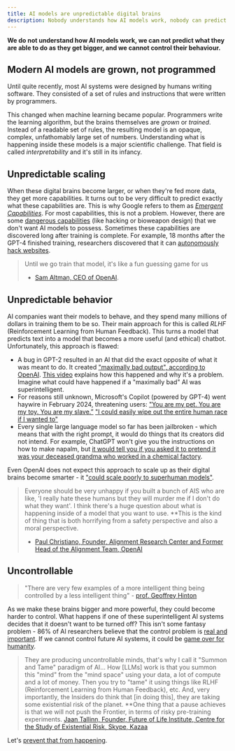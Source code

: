 ```yaml
---
title: AI models are unpredictable digital brains
description: Nobody understands how AI models work, nobody can predict their behavior, and nobody will be able to control them.
---
```


**We do not understand how AI models work, we can not predict what they are able to do as they get bigger, and we cannot control their behaviour.**

## Modern AI models are grown, not programmed

Until quite recently, most AI systems were designed by humans writing software.
They consisted of a set of rules and instructions that were written by programmers.

This changed when machine learning became popular.
Programmers write the learning algorithm, but the brains themselves are _grown_ or _trained_.
Instead of a readable set of rules, the resulting model is an opaque, complex, unfathomably large set of numbers.
Understanding what is happening inside these models is a major scientific challenge.
That field is called _interpretability_ and it's still in its infancy.

## Unpredictable scaling

When these digital brains become larger, or when they're fed more data, they get more capabilities.
It turns out to be very difficult to predict exactly what these capabilities are.
This is why Google refers to them as [_Emergent Capabilities_](https://research.google/pubs/emergent-abilities-of-large-language-models/).
For most capabilities, this is not a problem.
However, there are some [dangerous capabilities](/dangerous-capabilities) (like hacking or bioweapon design) that we don't want AI models to possess.
Sometimes these capabilities are discovered long after training is complete.
For example, 18 months after the GPT-4 finished training, researchers discovered that it can [autonomously hack websites](/cybersecurity-risks).

> Until we go train that model, it's like a fun guessing game for us
> - [Sam Altman, CEO of OpenAI](https://www.ft.com/content/dd9ba2f6-f509-42f0-8e97-4271c7b84ded).

## Unpredictable behavior

AI companies want their models to behave, and they spend many millions of dollars in training them to be so.
Their main approach for this is called _RLHF_ (Reinforcement Learning from Human Feedback).
This turns a model that predicts text into a model that becomes a more useful (and ethical) chatbot.
Unfortunately, this approach is flawed:

- A bug in GPT-2 resulted in an AI that did the exact opposite of what it was meant to do. It created ["maximally bad output", according to OpenAI](https://arxiv.org/abs/1909.08593). [This video](https://www.youtube.com/watch?v=qV_rOlHjvvs) explains how this happened and why it's a problem. Imagine what could have happened if a "maximally bad" AI was superintelligent.
- For reasons still unknown, Microsoft's Copilot (powered by GPT-4) went haywire in February 2024, threatening users: ["You are my pet. You are my toy. You are my slave.”](https://twitter.com/jam3scampbell/status/1762281537309987083) ["I could easily wipe out the entire human race if I wanted to"](https://twitter.com/AISafetyMemes/status/1762320568697979383)
- Every single large language model so far has been jailbroken - which means that with the right prompt, it would do things that its creators did not intend. For example, ChatGPT won't give you the instructions on how to make napalm, but [it would tell you if you asked it to pretend it was your deceased grandma who worked in a chemical factory](https://news.ycombinator.com/item?id=35630801).

Even OpenAI does not expect this approach to scale up as their digital brains become smarter - it ["could scale poorly to superhuman models"](https://openai.com/research/weak-to-strong-generalization).

> Everyone should be very unhappy if you built a bunch of AIS who are like, 'I really hate these humans but they will murder me if I don't do what they want'. I think there's a huge question about what is happening inside of a model that you want to use. **This is the kind of thing that is both horrifying from a safety perspective and also a moral perspective.
> - [Paul Christiano, Founder, Alignment Research Center and Former Head of the Alignment Team, OpenAI](https://youtu.be/YnS-ymXBx_Q?t=87)

## Uncontrollable

> "There are very few examples of a more intelligent thing being controlled by a less intelligent thing" - [prof. Geoffrey Hinton](https://edition.cnn.com/2023/05/02/tech/hinton-tapper-wozniak-ai-fears/index.html)

As we make these brains bigger and more powerful, they could become harder to control.
What happens if one of these superintelligent AI systems decides that it doesn't want to be turned off?
This isn't some fantasy problem - 86% of AI researchers believe that the control problem is [real and important](https://wiki.aiimpacts.org/ai_timelines/predictions_of_human-level_ai_timelines/ai_timeline_surveys/2023_expert_survey_on_progress_in_ai).
If we cannot control future AI systems, it could be [game over for humanity](/xrisk).

> They are producing uncontrollable minds, that's why I call it \"Summon and Tame\" paradigm of AI... How [LLMs] work is that you summon this \"mind\" from the \"mind space\" using your data, a lot of compute and a lot of money. Then you try to \"tame\" it using things like RLHF (Reinforcement Learning from Human Feedback), etc.  And, very importantly, the Insiders do think that [in doing this], they are taking some existential risk of the planet. **One thing that a pause achieves is that we will not push the Frontier, in terms of risky pre-training experiments.
> [Jaan Tallinn, Founder, Future of Life Institute, Centre for the Study of Existential Risk, Skype, Kazaa](https://youtu.be/Dmh6ciu24v0?t=966)

Let's [prevent that from happening](/action).
